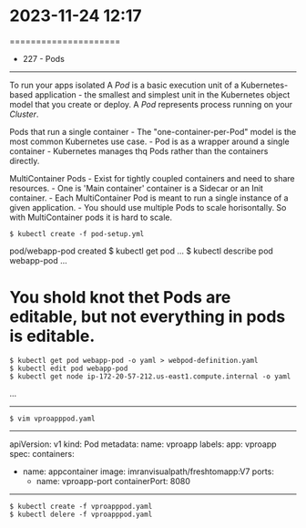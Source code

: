 # 2023-11-24    12:17
=====================


* 227 - Pods
------------
To run your apps isolated
A *Pod* is a basic execution unit of a Kubernetes-based application - the smallest and simplest unit in the Kubernetes object model that you create or deploy. A *Pod* represents process running on your *Cluster*.

Pods that run a single container
    - The "one-container-per-Pod" model is the most common Kubernetes use case.
    - Pod is as a wrapper around a single container
    - Kubernetes manages thq Pods rather than the containers directly.

MultiContainer Pods
    - Exist for tightly coupled containers and need to share resources.
    - One is 'Main container' container is a Sidecar or an Init container. 
    - Each MultiContainer Pod is meant to run a single instance of a given application.
    - You should use multiple Pods to scale horisontally. So with MultiContainer pods it is hard to scale.

    $ kubectl create -f pod-setup.yml
pod/webapp-pod created
    $ kubectl get pod
...
    $ kubectl describe pod webapp-pod
...

# You shold knot thet Pods are editable, but not everything in pods is editable.
    $ kubectl get pod webapp-pod -o yaml > webpod-definition.yaml
    $ kubectl edit pod webapp-pod
    $ kubectl get node ip-172-20-57-212.us-east1.compute.internal -o yaml
...

-------
    $ vim vproapppod.yaml
---
apiVersion: v1
kind: Pod
metadata:
  name: vproapp
  labels:
    app: vproapp
spec:
  containers:
  - name: appcontainer
    image: imranvisualpath/freshtomapp:V7
    ports:
      - name: vproapp-port
        containerPort: 8080

-------

    $ kubectl create -f vproapppod.yaml
    $ kubectl delere -f vproapppod.yaml
